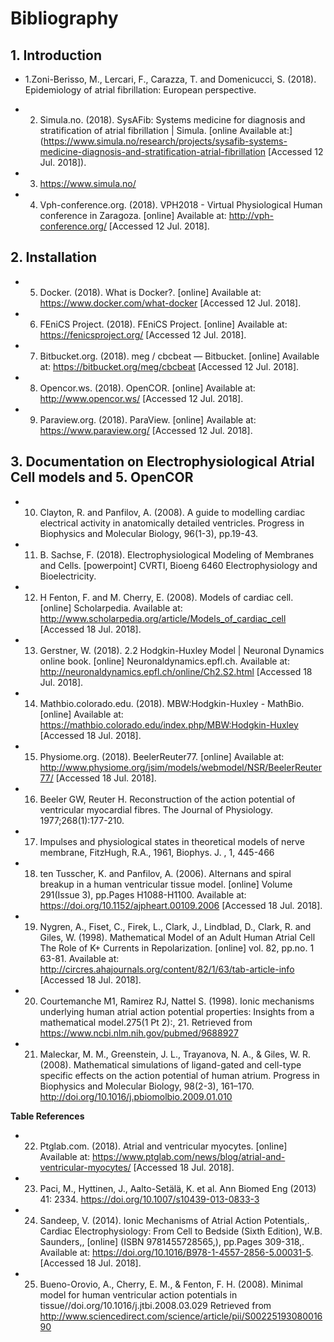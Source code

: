 # Bibliography
## 1. Introduction

- 1.Zoni-Berisso, M., Lercari, F., Carazza, T. and Domenicucci, S. (2018). Epidemiology of atrial fibrillation: European perspective.

- 2. Simula.no. (2018). SysAFib: Systems medicine for diagnosis and stratification of atrial fibrillation | Simula. [online Available at:] (https://www.simula.no/research/projects/sysafib-systems-medicine-diagnosis-and-stratification-atrial-fibrillation [Accessed 12 Jul. 2018]).

- 3. https://www.simula.no/

- 4. Vph-conference.org. (2018). VPH2018 - Virtual Physiological Human conference in Zaragoza. [online] Available at: http://vph-conference.org/ [Accessed 12 Jul. 2018].

## 2. Installation

- 5. Docker. (2018). What is Docker?. [online] Available at: https://www.docker.com/what-docker [Accessed 12 Jul. 2018]. 

- 6. FEniCS Project. (2018). FEniCS Project. [online] Available at: https://fenicsproject.org/ [Accessed 12 Jul. 2018].

- 7. Bitbucket.org. (2018). meg / cbcbeat — Bitbucket. [online] Available at: https://bitbucket.org/meg/cbcbeat [Accessed 12 Jul. 2018].

- 8. Opencor.ws. (2018). OpenCOR. [online] Available at: http://www.opencor.ws/ [Accessed 12 Jul. 2018].

- 9. Paraview.org. (2018). ParaView. [online] Available at: https://www.paraview.org/ [Accessed 12 Jul. 2018].


## 3. Documentation on Electrophysiological Atrial Cell models and 5. OpenCOR

- 10. Clayton, R. and Panfilov, A. (2008). A guide to modelling cardiac electrical activity in anatomically detailed ventricles. Progress in Biophysics and Molecular Biology, 96(1-3), pp.19-43.

- 11. B. Sachse, F. (2018). Electrophysiological Modeling of Membranes and Cells. [powerpoint] CVRTI, Bioeng 6460 Electrophysiology and Bioelectricity.

- 12. H Fenton, F. and M. Cherry, E. (2008). Models of cardiac cell. [online] Scholarpedia. Available at: http://www.scholarpedia.org/article/Models_of_cardiac_cell [Accessed 18 Jul. 2018].

- 13. Gerstner, W. (2018). 2.2 Hodgkin-Huxley Model | Neuronal Dynamics online book. [online] Neuronaldynamics.epfl.ch. Available at: http://neuronaldynamics.epfl.ch/online/Ch2.S2.html [Accessed 18 Jul. 2018].


- 14. Mathbio.colorado.edu. (2018). MBW:Hodgkin-Huxley - MathBio. [online] Available at: https://mathbio.colorado.edu/index.php/MBW:Hodgkin-Huxley [Accessed 18 Jul. 2018].

- 15. Physiome.org. (2018). BeelerReuter77. [online] Available at: http://www.physiome.org/jsim/models/webmodel/NSR/BeelerReuter77/ [Accessed 18 Jul. 2018].

- 16. Beeler GW, Reuter H. Reconstruction of the action potential of ventricular myocardial fibres. The Journal of Physiology. 1977;268(1):177-210.

- 17. Impulses and physiological states in theoretical models of nerve membrane, FitzHugh, R.A., 1961, Biophys. J. , 1, 445-466

- 18. ten Tusscher, K. and Panfilov, A. (2006). Alternans and spiral breakup in a human ventricular tissue model. [online] Volume 291(Issue 3), pp.Pages H1088-H1100. Available at: https://doi.org/10.1152/ajpheart.00109.2006 [Accessed 18 Jul. 2018].

- 19. Nygren, A., Fiset, C., Firek, L., Clark, J., Lindblad, D., Clark, R. and Giles, W. (1998). Mathematical Model of an Adult Human Atrial Cell The Role of K+ Currents in Repolarization. [online] vol. 82, pp.no. 1 63-81. Available at: http://circres.ahajournals.org/content/82/1/63/tab-article-info [Accessed 18 Jul. 2018].

- 20. Courtemanche M1, Ramirez RJ, Nattel S. (1998). Ionic mechanisms underlying human atrial action potential properties: Insights from a mathematical model.275(1 Pt 2):, 21. Retrieved from https://www.ncbi.nlm.nih.gov/pubmed/9688927

- 21. Maleckar, M. M., Greenstein, J. L., Trayanova, N. A., & Giles, W. R. (2008). Mathematical simulations of ligand-gated and cell-type specific effects on the action potential of human atrium. Progress in Biophysics and Molecular Biology, 98(2-3), 161–170. http://doi.org/10.1016/j.pbiomolbio.2009.01.010


**Table References** 

- 22. Ptglab.com. (2018). Atrial and ventricular myocytes. [online] Available at: https://www.ptglab.com/news/blog/atrial-and-ventricular-myocytes/ [Accessed 18 Jul. 2018].

- 23. Paci, M., Hyttinen, J., Aalto-Setälä, K. et al. Ann Biomed Eng (2013) 41: 2334. https://doi.org/10.1007/s10439-013-0833-3

- 24. Sandeep, V. (2014). Ionic Mechanisms of Atrial Action Potentials,. Cardiac Electrophysiology: From Cell to Bedside (Sixth Edition), W.B. Saunders,, [online] (ISBN 9781455728565,), pp.Pages 309-318,. Available at: https://doi.org/10.1016/B978-1-4557-2856-5.00031-5. [Accessed 18 Jul. 2018].

- 25. Bueno-Orovio, A., Cherry, E. M., & Fenton, F. H. (2008). Minimal model for human ventricular action potentials in tissue//doi.org/10.1016/j.jtbi.2008.03.029 Retrieved from http://www.sciencedirect.com/science/article/pii/S0022519308001690






